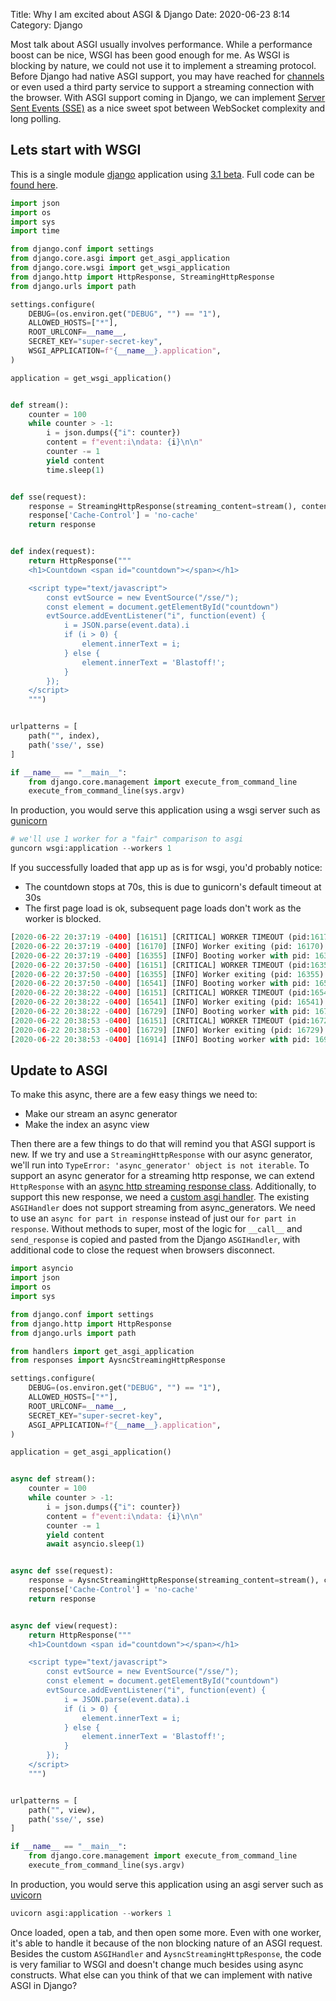 Title: Why I am excited about ASGI & Django
Date: 2020-06-23 8:14
Category: Django

Most talk about ASGI usually involves performance. While a performance boost can be nice, WSGI has been good enough for me.
As WSGI is blocking by nature, we could not use it to implement a streaming protocol.
Before Django had native ASGI support, you may have reached for [channels](https://channels.readthedocs.io/en/latest/) or even used
a third party service to support a streaming connection with the browser. With ASGI support coming in Django, 
we can implement [Server Sent Events (SSE)](https://developer.mozilla.org/en-US/docs/Web/API/Server-sent_events/Using_server-sent_events) 
as a nice sweet spot between WebSocket complexity and long polling.

## Lets start with WSGI

This is a single module [django](https://www.djangoproject.com/) application using [3.1 beta](https://www.djangoproject.com/weblog/2020/jun/15/django-31-beta-1-released/). 
Full code can be [found here](https://github.com/massover/sse-example).

```python
import json
import os
import sys
import time

from django.conf import settings
from django.core.asgi import get_asgi_application
from django.core.wsgi import get_wsgi_application
from django.http import HttpResponse, StreamingHttpResponse
from django.urls import path

settings.configure(
    DEBUG=(os.environ.get("DEBUG", "") == "1"),
    ALLOWED_HOSTS=["*"],
    ROOT_URLCONF=__name__,
    SECRET_KEY="super-secret-key",
    WSGI_APPLICATION=f"{__name__}.application",
)

application = get_wsgi_application()


def stream():
    counter = 100
    while counter > -1:
        i = json.dumps({"i": counter})
        content = f"event:i\ndata: {i}\n\n"
        counter -= 1
        yield content
        time.sleep(1)


def sse(request):
    response = StreamingHttpResponse(streaming_content=stream(), content_type='text/event-stream')
    response['Cache-Control'] = 'no-cache'
    return response


def index(request):
    return HttpResponse("""
    <h1>Countdown <span id="countdown"></span></h1>

    <script type="text/javascript">
        const evtSource = new EventSource("/sse/");
        const element = document.getElementById("countdown")
        evtSource.addEventListener("i", function(event) {
            i = JSON.parse(event.data).i
            if (i > 0) {
                element.innerText = i;
            } else {
                element.innerText = 'Blastoff!';
            }    
        });
    </script>
    """)


urlpatterns = [
    path("", index),
    path('sse/', sse)
]

if __name__ == "__main__":
    from django.core.management import execute_from_command_line
    execute_from_command_line(sys.argv)
```

In production, you would serve this application using a wsgi server such as [gunicorn](https://gunicorn.org/)

```python
# we'll use 1 worker for a "fair" comparison to asgi
guncorn wsgi:application --workers 1
```

If you successfully loaded that app up as is for wsgi, you'd probably notice:

- The countdown stops at 70s, this is due to gunicorn's default timeout at 30s
- The first page load is ok, subsequent page loads don't work as the worker is blocked.

```python
[2020-06-22 20:37:19 -0400] [16151] [CRITICAL] WORKER TIMEOUT (pid:16170)
[2020-06-22 20:37:19 -0400] [16170] [INFO] Worker exiting (pid: 16170)
[2020-06-22 20:37:19 -0400] [16355] [INFO] Booting worker with pid: 16355
[2020-06-22 20:37:50 -0400] [16151] [CRITICAL] WORKER TIMEOUT (pid:16355)
[2020-06-22 20:37:50 -0400] [16355] [INFO] Worker exiting (pid: 16355)
[2020-06-22 20:37:50 -0400] [16541] [INFO] Booting worker with pid: 16541
[2020-06-22 20:38:22 -0400] [16151] [CRITICAL] WORKER TIMEOUT (pid:16541)
[2020-06-22 20:38:22 -0400] [16541] [INFO] Worker exiting (pid: 16541)
[2020-06-22 20:38:22 -0400] [16729] [INFO] Booting worker with pid: 16729
[2020-06-22 20:38:53 -0400] [16151] [CRITICAL] WORKER TIMEOUT (pid:16729)
[2020-06-22 20:38:53 -0400] [16729] [INFO] Worker exiting (pid: 16729)
[2020-06-22 20:38:53 -0400] [16914] [INFO] Booting worker with pid: 16914
```

## Update to ASGI

To make this async, there are a few easy things we need to:

- Make our stream an async generator
- Make the index an async view

Then there are a few things to do that will remind you that ASGI support is new. If we try and use a `StreamingHttpResponse`
with our async generator, we'll run into `TypeError: 'async_generator' object is not iterable`.  To support an async generator 
for a streaming http response, we can extend `HttpResponse` with an [async http streaming response class](https://github.com/massover/sse-example/blob/master/responses.py).
Additionally, to support this new response, we need a [custom asgi handler](https://github.com/massover/sse-example/blob/master/asgi.py). 
The existing `ASGIHandler` does not support streaming from async_generators. We need to use an `async for part in response` 
instead of just our `for part in response`. Without methods to super, most of the logic for `__call__` and `send_response` 
is copied and pasted from the Django `ASGIHandler`, with additional code to close the request when browsers disconnect.

```python
import asyncio
import json
import os
import sys

from django.conf import settings
from django.http import HttpResponse
from django.urls import path

from handlers import get_asgi_application
from responses import AysncStreamingHttpResponse

settings.configure(
    DEBUG=(os.environ.get("DEBUG", "") == "1"),
    ALLOWED_HOSTS=["*"],
    ROOT_URLCONF=__name__,
    SECRET_KEY="super-secret-key",
    ASGI_APPLICATION=f"{__name__}.application",
)

application = get_asgi_application()


async def stream():
    counter = 100
    while counter > -1:
        i = json.dumps({"i": counter})
        content = f"event:i\ndata: {i}\n\n"
        counter -= 1
        yield content
        await asyncio.sleep(1)


async def sse(request):
    response = AysncStreamingHttpResponse(streaming_content=stream(), content_type='text/event-stream')
    response['Cache-Control'] = 'no-cache'
    return response


async def view(request):
    return HttpResponse("""
    <h1>Countdown <span id="countdown"></span></h1>

    <script type="text/javascript">
        const evtSource = new EventSource("/sse/");
        const element = document.getElementById("countdown")
        evtSource.addEventListener("i", function(event) {
            i = JSON.parse(event.data).i
            if (i > 0) {
                element.innerText = i;
            } else {
                element.innerText = 'Blastoff!';
            }    
        });
    </script>
    """)


urlpatterns = [
    path("", view),
    path('sse/', sse)
]

if __name__ == "__main__":
    from django.core.management import execute_from_command_line
    execute_from_command_line(sys.argv)
```

In production, you would serve this application using an asgi server such as [uvicorn](https://www.uvicorn.org/)

```python
uvicorn asgi:application --workers 1
```

Once loaded, open a tab, and then open some more. Even with one worker, it's able to handle it because of the non blocking nature of
an ASGI request. Besides the custom `ASGIHandler` and `AysncStreamingHttpResponse`, the code is very familiar to WSGI
and doesn't change much besides using async constructs. What else can you think of that we can implement with native ASGI in Django?